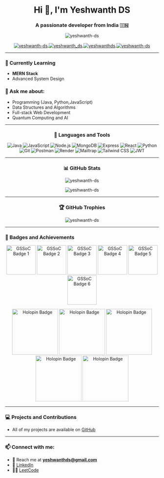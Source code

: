 <h1 align="center">Hi 👋, I'm Yeshwanth DS</h1>
<h3 align="center">A passionate developer from India 🇮🇳</h3>

<p align="center">
  <img src="https://komarev.com/ghpvc/?username=yeshwanth-ds&label=Profile%20views&color=0e75b6&style=flat" alt="yeshwanth-ds" />
</p>

<p align="center">
  <a href="https://linkedin.com/in/yeshwanth-ds" target="blank">
    <img align="center" src="https://img.shields.io/badge/LinkedIn-blue?style=for-the-badge&logo=linkedin" alt="yeshwanth-ds" />
  </a>
  <a href="https://www.leetcode.com/yeshwanth_ds" target="blank">
    <img align="center" src="https://img.shields.io/badge/LeetCode-orange?style=for-the-badge&logo=leetcode" alt="yeshwanth_ds" />
  </a>
  <a href="mailto:yeshwanthds@example.com" target="blank">
    <img align="center" src="https://img.shields.io/badge/Email-me-red?style=for-the-badge&logo=gmail" alt="yeshwanthds" />
  </a>
  <a href="https://discord.com/users/yeshwanth-ds" target="blank">
    <img align="center" src="https://img.shields.io/badge/Discord-%235865F2.svg?style=for-the-badge&logo=discord&logoColor=white" alt="yeshwanth-ds" />
  </a>
</p>

---

### 🌱 Currently Learning
- **MERN Stack**
- Advanced System Design

### 💬 Ask me about:
- Programming (Java, Python,JavaScript)
- Data Structures and Algorithms
- Full-stack Web Development
- Quantum Computing and AI

---

<h3 align="center">🚀 Languages and Tools</h3>
<p align="center">
  <img src="https://img.shields.io/badge/Java-ED8B00?style=for-the-badge&logo=java&logoColor=white" alt="Java" />
  <img src="https://img.shields.io/badge/JavaScript-F7DF1E?style=for-the-badge&logo=javascript&logoColor=black" alt="JavaScript" />
  <img src="https://img.shields.io/badge/Node.js-339933?style=for-the-badge&logo=nodedotjs&logoColor=white" alt="Node.js" />
  <img src="https://img.shields.io/badge/MongoDB-4EA94B?style=for-the-badge&logo=mongodb&logoColor=white" alt="MongoDB" />
  <img src="https://img.shields.io/badge/Express.js-404D59?style=for-the-badge" alt="Express" />
  <img src="https://img.shields.io/badge/React-61DAFB?style=for-the-badge&logo=react&logoColor=black" alt="React" />
  <img src="https://img.shields.io/badge/Python-3776AB?style=for-the-badge&logo=python&logoColor=white" alt="Python" />
  <img src="https://img.shields.io/badge/Git-F05032?style=for-the-badge&logo=git&logoColor=white" alt="Git" />
  <img src="https://img.shields.io/badge/Postman-FF6C37?style=for-the-badge&logo=postman&logoColor=white" alt="Postman" />
  <img src="https://img.shields.io/badge/Render-6F3C20?style=for-the-badge&logo=render&logoColor=white" alt="Render" />
  <img src="https://img.shields.io/badge/Mailtrap-FBBF24?style=for-the-badge&logo=mailtrap&logoColor=black" alt="Mailtrap" />
  <img src="https://img.shields.io/badge/Tailwind%20CSS-38B2AC?style=for-the-badge&logo=tailwindcss&logoColor=white" alt="Tailwind CSS" />
  <img src="https://img.shields.io/badge/JSON%20Web%20Token-000000?style=for-the-badge&logo=json-web-token&logoColor=white" alt="JWT" />
</p>

---

<h3 align="center">📊 GitHub Stats</h3>
<p align="center">
  <img align="center" src="https://github-readme-stats.vercel.app/api?username=yeshwanth-ds&show_icons=true&theme=tokyonight" alt="yeshwanth-ds" />
</p>

<p align="center">
  <img align="center" src="https://github-readme-streak-stats.herokuapp.com/?user=yeshwanth-ds&theme=tokyonight" alt="yeshwanth-ds" />
</p>

---

<h3 align="center">🏆 GitHub Trophies</h3>
<p align="center">
  <img src="https://github-profile-trophy.vercel.app/?username=yeshwanth-ds&theme=onedark&no-frame=true&row=1&column=6" alt="yeshwanth-ds" />
</p>

---

### 🏅 Badges and Achievements


<p align="center">
  <img src="https://gssoc.girlscript.tech/badges/postman.png?imwidth=96" alt="GSSoC Badge 1" width="96" />
  <img src="https://gssoc.girlscript.tech/badges/1.png?imwidth=96" alt="GSSoC Badge 2" width="96" />
  <img src="https://gssoc.girlscript.tech/badges/2.png?imwidth=96" alt="GSSoC Badge 3" width="96" />
  <img src="https://gssoc.girlscript.tech/badges/3.png?imwidth=96" alt="GSSoC Badge 4" width="96" />
  <img src="https://gssoc.girlscript.tech/badges/4.png?imwidth=96" alt="GSSoC Badge 5" width="96" />
  <img src="https://gssoc.girlscript.tech/badges/5.png?imwidth=96" alt="GSSoC Badge 6" width="96" />
</p>

<p align="center">
  <img src="https://assets.holopin.io/hf2024levels/level0-sloth-code-0-0-0-0.webp" alt="Holopin Badge" width="150" />
  <img src="https://assets.holopin.io/hf2024levels/level1-sloth-code-coffee-0-0-0.webp" alt="Holopin Badge" width="150" />
  <img src="https://assets.holopin.io/hf2024levels/level2-sloth-code-coffee-robe-0-0.webp" alt="Holopin Badge" width="150" />
  <img src="https://assets.holopin.io/hf2024levels/level3-sloth-code-coffee-robe-witch-0.webp" alt="Holopin Badge" width="150" />
  <img src="https://assets.holopin.io/hf2024levels/level4-sloth-code-coffee-robe-witch-rainbow.webp" alt="Holopin Badge" width="150" />
</p>



---

### 💻 Projects and Contributions
- All of my projects are available on [GitHub](https://github.com/yeshwanth-ds)

---

### 📫 Connect with me:
- 📧 Reach me at **yeshwanthds@gmail.com**
- 💼 [LinkedIn](https://linkedin.com/in/yeshwanth-ds)
- 🧑‍💻 [LeetCode](https://leetcode.com/yeshwanth_ds)
